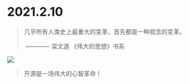 # 2021.2.10

> 几乎所有人类史上最重大的变革，首先都是一种观念的变革。
>
> ​       ———— 梁文道 《伟大的思想》书系

![](https://www.trainingzone.co.uk/sites/default/files/styles/inline_banner/public/phototechno_0.jpg?itok=s8QImjD9)

> 开源是一场伟大的心智革命！

